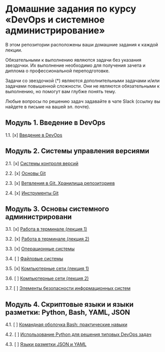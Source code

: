 # Домашние задания по курсу «DevOps и системное администрирование»


В этом репозитории расположены ваши домашние задания к каждой лекции. 

Обязательными к выполнению являются задачи без указания звездочки. Их выполнение необходимо для получения зачета и диплома о профессиональной переподготовке.

Задачи со звездочкой (*) являются дополнительными задачами и/или задачами повышенной сложности. Они не являются обязательными к выполнению, но помогут вам глубже понять тему.

Любые вопросы по решению задач задавайте в чате Slack (ссылку вы найдете в письме на вашей эл. почте).

## Модуль 1. Введение в DevOps

1.1. [x] [Введение в DevOps](01-intro-01/README.md)

## Модуль 2. Системы управления версиями

2.1. [x] [Системы контроля версий](02-git-01-vcs/README.md)

2.2. [x] [Основы Git](02-git-02-base/README.md)

2.3. [x] [Ветвления в Git. Хранилища репозиториев](02-git-03-branching/README.md)

2.4. [x] [Инструменты Git](02-git-04-tools/README.md)

## Модуль 3. Основы системного администрировани

3.1. [x] [Работа в терминале (лекция 1)](03-sysadmin-01-terminal/README.md)

3.2. [x] [Работа в терминале (лекция 2)](03-sysadmin-02-terminal/README.md)

3.3. [х] [Операционные системы](https://github.com/netology-code/sysadm-homeworks/tree/master/03-sysadmin-03-os) 

3.4. [ ] [Файловые системы](03-sysadmin-04-fs.md) 

3.5. [x] [Компьютерные сети (лекция 1)](03-sysadmin-05-net/03-sysadmin-05-net_pt1.md)

3.6. [ ] [Компьютерные сети (лекция 2)](03-sysadmin-06-net_pt2.md)

3.7. [ ] [Элементы безопасности информационных систем](03-sysadmin-07-security.md)

## Модуль 4. Скриптовые языки и языки разметки: Python, Bash, YAML, JSON

4.1. [ ] [Командная оболочка Bash: практические навыки](04-script-01-bash.md)

4.2. [ ] [Использование Python для решения типовых DevOps задач](04-script-02-py.md)

4.3. [ ] [Языки разметки JSON и YAML](04-script-03-yaml.md)
